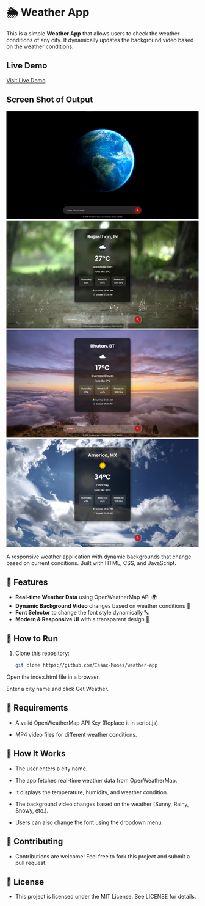 # 🌦️ Weather App
This is a simple **Weather App** that allows users to check the weather conditions of any city. It dynamically updates the background video based on the weather conditions.

## **Live Demo**
[Visit Live Demo](https://issac-moses-weather-app.netlify.app)

## **Screen Shot of Output**
![Weather App Demo ScreenShot](/demo/default.jpg)
![Weather App Rainy Weather](/demo/rainy.jpg)
![Weather App Cloudy Weather](/demo/cloudy.jpg)
![Weather App Sunny Weather](/demo/sunny.jpg)

A responsive weather application with dynamic backgrounds that change based on current conditions. Built with HTML, CSS, and JavaScript.

## 🌟 Features
- **Real-time Weather Data** using OpenWeatherMap API 🌍
- **Dynamic Background Video** changes based on weather conditions 🎥
- **Font Selector** to change the font style dynamically 🔤
- **Modern & Responsive UI** with a transparent design 🎨

## 🚀 How to Run
1. Clone this repository:
   ```sh
   git clone https://github.com/Issac-Moses/weather-app
Open the index.html file in a browser.

Enter a city name and click Get Weather.

## 📜 Requirements
- A valid OpenWeatherMap API Key (Replace it in script.js).

-  MP4 video files for different weather conditions.

## 🔧 How It Works
-  The user enters a city name.

- The app fetches real-time weather data from OpenWeatherMap.

- It displays the temperature, humidity, and weather condition.

- The background video changes based on the weather (Sunny, Rainy, Snowy, etc.).

- Users can also change the font using the dropdown menu.




## 🤝 Contributing
- Contributions are welcome! Feel free to fork this project and submit a pull request.

## 📝 License
- This project is licensed under the MIT License. See LICENSE for details.
